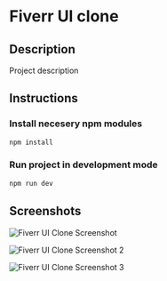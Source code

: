 # Fiverr UI clone

## Description

Project description

## Instructions

### Install necesery npm modules

```bash
npm install
```

### Run project in development mode

```bash
npm run dev
```

## Screenshots

![Fiverr UI Clone Screenshot](https://raw.githubusercontent.com/j-milos/Fiverr/main/fiverr_ui_clone_screenshot.webp)

![Fiverr UI Clone Screenshot 2](https://raw.githubusercontent.com/j-milos/Fiverr/main/fiverr_ui_clone_screenshot_2.webp)

![Fiverr UI Clone Screenshot 3](https://raw.githubusercontent.com/j-milos/Fiverr/main/fiverr_ui_clone_screenshot_3.webp)
